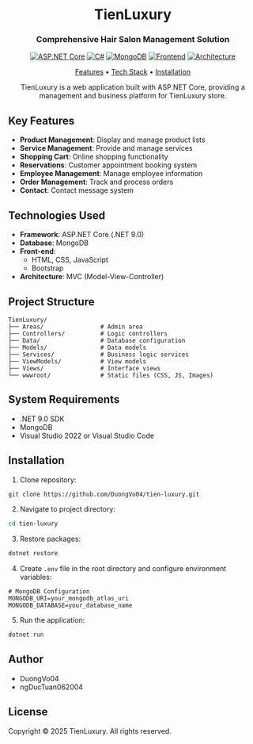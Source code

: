 <div align="center">

# TienLuxury

### Comprehensive Hair Salon Management Solution

[![ASP.NET Core](https://img.shields.io/badge/ASP.NET%20Core-9.0-purple.svg)](https://dotnet.microsoft.com/)
[![C#](https://img.shields.io/badge/C%23-12.0-green.svg)](https://docs.microsoft.com/dotnet/csharp/)
[![MongoDB](https://img.shields.io/badge/MongoDB-7.0+-brightgreen.svg)](https://www.mongodb.com/)
[![Frontend](https://img.shields.io/badge/Frontend-HTML%2FCSS%2FJS%2FBootstrap-orange.svg)](https://getbootstrap.com/)
[![Architecture](https://img.shields.io/badge/Architecture-MVC-blue.svg)](https://docs.microsoft.com/aspnet/core/mvc/overview)

[Features](#-key-features) • [Tech Stack](#-technologies-used) • [Installation](#-installation)

TienLuxury is a web application built with ASP.NET Core, providing a management and business platform for TienLuxury store.

</div>



## Key Features

- **Product Management**: Display and manage product lists
- **Service Management**: Provide and manage services
- **Shopping Cart**: Online shopping functionality
- **Reservations**: Customer appointment booking system
- **Employee Management**: Manage employee information
- **Order Management**: Track and process orders
- **Contact**: Contact message system

## Technologies Used

- **Framework**: ASP.NET Core (.NET 9.0)
- **Database**: MongoDB
- **Front-end**: 
  - HTML, CSS, JavaScript
  - Bootstrap
- **Architecture**: MVC (Model-View-Controller)

## Project Structure

```
TienLuxury/
├── Areas/                # Admin area
├── Controllers/          # Logic controllers
├── Data/                 # Database configuration
├── Models/               # Data models
├── Services/             # Business logic services
├── ViewModels/           # View models
├── Views/                # Interface views
└── wwwroot/              # Static files (CSS, JS, Images)
```

## System Requirements

- .NET 9.0 SDK
- MongoDB
- Visual Studio 2022 or Visual Studio Code

## Installation

1. Clone repository:
```bash
git clone https://github.com/DuongVo04/tien-luxury.git
```

2. Navigate to project directory:
```bash
cd tien-luxury
```

3. Restore packages:
```bash
dotnet restore
```

4. Create `.env` file in the root directory and configure environment variables:

```env
# MongoDB Configuration
MONGODB_URI=your_mongodb_atlas_uri
MONGODB_DATABASE=your_database_name
```

5. Run the application:
```bash
dotnet run
```

## Author

- DuongVo04
- ngDucTuan062004

## License


Copyright © 2025 TienLuxury. All rights reserved.

